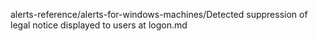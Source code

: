 alerts-reference/alerts-for-windows-machines/Detected suppression of legal notice displayed to users at logon.md